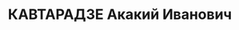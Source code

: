 ---
title: КАВТАРАДЗЕ Акакий Иванович
description: '- умер в 1937, член РКП(б)

  Послужной список

  12.1923 - 23.1.1925\t председатель ЧК при СНК АССР Аджаристан'
---